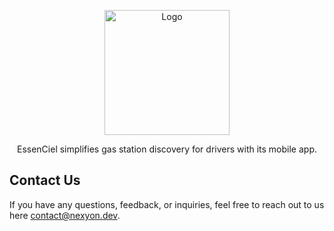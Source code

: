 <p align="center">
  <a href="https://github.com/EssenCiel/">
    <img src="https://avatars.githubusercontent.com/u/128941531?s=200&v=4" alt="Logo" width="200" height="200">
  </a>
</p>

<p align="center">
EssenCiel simplifies gas station discovery for drivers with its mobile app.
</p>

## Contact Us

If you have any questions, feedback, or inquiries, feel free to reach out to us here [contact@nexyon.dev](mailto:contact@nexyon.dev).
